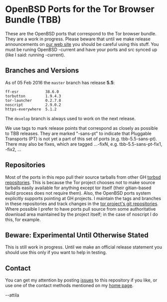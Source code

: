 # OpenBSD Ports for the Tor Browser Bundle (TBB) #

These are the OpenBSD ports that correspond to the Tor browser bundle.
They are a work in progress.  Please beware that until we make release
announcements on [our web site](https://torbsd.github.io) you should
be careful using this stuff.  You must be runing OpenBSD -current and
have your ports and src synced up (like I said: running -current).

## Branches and Versions ##

As of 05 Feb 2016 the `master` branch has release __5.5__:

    ff-esr            38.6.0
    torbutton         1.9.4.3
    tor-launcher      0.2.7.8
    noscript          2.9.0.2
    https-everywhere  5.1.2

The `develop` branch is always used to work on the next release.

We use tags to mark release points that correspond as closely as
possible to TBB releases.  They are marked "-sans-pt" to indicate that
Pluggable Transports (PT) is not yet a part of this set of ports
(e.g. tbb-5.5-sans-pt).  There may also be fixes, which are tagged
...-fixN, e.g. tbb-5.5-sans-pt-fix1, -fix2, ...

## Repositories ##

Most of the ports in this repo pull their source tarballs from other
GH [torbsd repositories](https://github.com/torbsd).  This is because
the Tor project chooses not to make source tarballs easily available
for anything except tor itself (their gitian-based build process does
not require them).  Also, the OpenBSD ports system explicitly supports
pointing at GH projects.  I maintain the tags and branches in these
repositories and track changes in the
[tor project's git repositories](https://gitweb.torproject.org).
Where possible I prefer to have ports pull source from some
authoritative download area maintained by the project itself; in the
case of noscript I do this, for example.

## Beware: Experimental Until Otherwise Stated ##

This is still work in progress.  Until we make an official release
statement you should use this only if you want to help in testing. 

## Contact ##

You can get my attention by posting [issues](https://github.com/torbsd/openbsd-ports/issues) to this repository if you
like, or use one of the contact methods mentioned on my
[home page](http://trac.haqistan.net/~attila).

--attila
